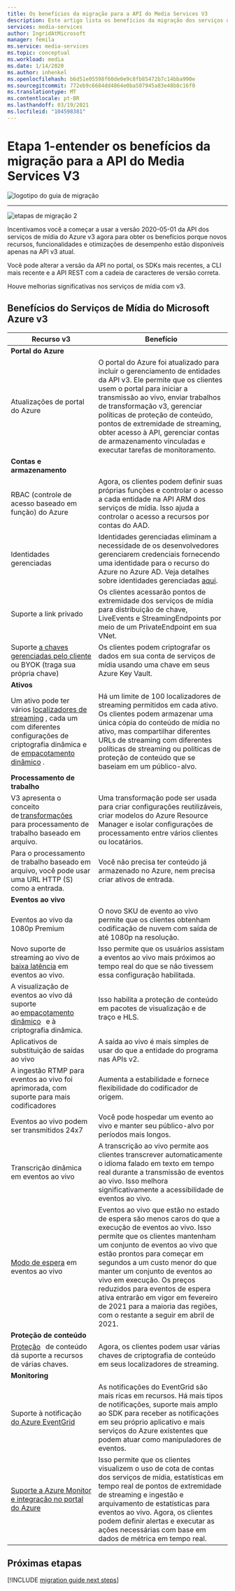 ```yaml
---
title: Os benefícios da migração para a API do Media Services V3
description: Este artigo lista os benefícios da migração dos serviços de mídia v2 para v3.
services: media-services
author: IngridAtMicrosoft
manager: femila
ms.service: media-services
ms.topic: conceptual
ms.workload: media
ms.date: 1/14/2020
ms.author: inhenkel
ms.openlocfilehash: b6d51e05598f60de0e9c8fb85472b7c14bba990e
ms.sourcegitcommit: 772eb9c6684dd4864e0ba507945a83e48b8c16f0
ms.translationtype: MT
ms.contentlocale: pt-BR
ms.lasthandoff: 03/19/2021
ms.locfileid: "104598381"
---
```

# <a name="step-1---understand-the-benefits-of-migrating-to-media-services-api-v3"></a>Etapa 1-entender os benefícios da migração para a API do Media Services V3

![logotipo do guia de migração](./media/migration-guide/azure-media-services-logo-migration-guide.svg)

<hr color="#5ea0ef" size="10">

![etapas de migração 2](./media/migration-guide/steps-1.svg)

Incentivamos você a começar a usar a versão 2020-05-01 da API dos serviços de mídia do Azure v3 agora para obter os benefícios porque novos recursos, funcionalidades e otimizações de desempenho estão disponíveis apenas na API v3 atual.

Você pode alterar a versão da API no portal, os SDKs mais recentes, a CLI mais recente e a API REST com a cadeia de caracteres de versão correta.

Houve melhorias significativas nos serviços de mídia com v3.  

## <a name="benefits-of-media-services-v3"></a>Benefícios do Serviços de Mídia do Microsoft Azure v3

| **Recurso v3** | **Benefício** |
| --- | --- |
| **Portal do Azure** | |
| Atualizações de portal do Azure | O portal do Azure foi atualizado para incluir o gerenciamento de entidades da API v3. Ele permite que os clientes usem o portal para iniciar a transmissão ao vivo, enviar trabalhos de transformação v3, gerenciar políticas de proteção de conteúdo, pontos de extremidade de streaming, obter acesso à API, gerenciar contas de armazenamento vinculadas e executar tarefas de monitoramento. |
| **Contas e armazenamento** | |
| RBAC (controle de acesso baseado em função) do Azure | Agora, os clientes podem definir suas próprias funções e controlar o acesso a cada entidade na API ARM dos serviços de mídia. Isso ajuda a controlar o acesso a recursos por contas do AAD. |
| Identidades gerenciadas | Identidades gerenciadas eliminam a necessidade de os desenvolvedores gerenciarem credenciais fornecendo uma identidade para o recurso do Azure no Azure AD. Veja detalhes sobre identidades gerenciadas [aqui](../../active-directory/managed-identities-azure-resources/overview.md). |
| Suporte a link privado | Os clientes acessarão pontos de extremidade dos serviços de mídia para distribuição de chave, LiveEvents e StreamingEndpoints por meio de um PrivateEndpoint em sua VNet. |
| Suporte [a chaves gerenciadas pelo cliente](concept-use-customer-managed-keys-byok.md) ou BYOK (traga sua própria chave) | Os clientes podem criptografar os dados em sua conta de serviços de mídia usando uma chave em seus Azure Key Vault. |
| **Ativos** | |
| Um ativo pode ter vários [localizadores de streaming](streaming-locators-concept.md) , cada um com diferentes configurações de criptografia dinâmica e de [empacotamento dinâmico](dynamic-packaging-overview.md) . | Há um limite de 100 localizadores de streaming permitidos em cada ativo. Os clientes podem armazenar uma única cópia do conteúdo de mídia no ativo, mas compartilhar diferentes URLs de streaming com diferentes políticas de streaming ou políticas de proteção de conteúdo que se baseiam em um público-alvo.
| **Processamento de trabalho** ||
| V3 apresenta o conceito de [transformações](transforms-jobs-concept.md)   para processamento de trabalho baseado em arquivo. | Uma transformação pode ser usada para criar configurações reutilizáveis, criar modelos do Azure Resource Manager e isolar configurações de processamento entre vários clientes ou locatários. |
| Para o processamento de trabalho baseado em arquivo, você pode usar uma URL HTTP (S) como a entrada. | Você não precisa ter conteúdo já armazenado no Azure, nem precisa criar ativos de entrada. |
| **Eventos ao vivo** ||
| Eventos ao vivo da 1080p Premium | O novo SKU de evento ao vivo permite que os clientes obtenham codificação de nuvem com saída de até 1080p na resolução. |
| Novo suporte de streaming ao vivo de [baixa latência](live-event-latency.md) em eventos ao vivo. | Isso permite que os usuários assistam a eventos ao vivo mais próximos ao tempo real do que se não tivessem essa configuração habilitada. |
| A visualização de eventos ao vivo dá suporte ao [empacotamento dinâmico](dynamic-packaging-overview.md)   e à criptografia dinâmica. | Isso habilita a proteção de conteúdo em pacotes de visualização e de traço e HLS. |
| Aplicativos de substituição de saídas ao vivo | A saída ao vivo é mais simples de usar do que a entidade do programa nas APIs v2. |
| A ingestão RTMP para eventos ao vivo foi aprimorada, com suporte para mais codificadores | Aumenta a estabilidade e fornece flexibilidade do codificador de origem. |
| Eventos ao vivo podem ser transmitidos 24x7 | Você pode hospedar um evento ao vivo e manter seu público-alvo por períodos mais longos. |
| Transcrição dinâmica em eventos ao vivo | A transcrição ao vivo permite aos clientes transcrever automaticamente o idioma falado em texto em tempo real durante a transmissão de eventos ao vivo. Isso melhora significativamente a acessibilidade de eventos ao vivo. |
| [Modo de espera](live-events-outputs-concept.md#standby-mode) em eventos ao vivo | Eventos ao vivo que estão no estado de espera são menos caros do que a execução de eventos ao vivo. Isso permite que os clientes mantenham um conjunto de eventos ao vivo que estão prontos para começar em segundos a um custo menor do que manter um conjunto de eventos ao vivo em execução. Os preços reduzidos para eventos de espera ativa entrarão em vigor em fevereiro de 2021 para a maioria das regiões, com o restante a seguir em abril de 2021.
|**Proteção de conteúdo** ||
| [Proteção](content-key-policy-concept.md)   de conteúdo dá suporte a recursos de várias chaves. | Agora, os clientes podem usar várias chaves de criptografia de conteúdo em seus localizadores de streaming. |
| **Monitoring** | |
| Suporte à notificação [do Azure EventGrid](monitoring/reacting-to-media-services-events.md) | As notificações do EventGrid são mais ricas em recursos. Há mais tipos de notificações, suporte mais amplo ao SDK para receber as notificações em seu próprio aplicativo e mais serviços do Azure existentes que podem atuar como manipuladores de eventos. |
| [Suporte a Azure Monitor e integração no portal do Azure](monitoring/monitor-events-portal-how-to.md) | Isso permite que os clientes visualizem o uso de cota de contas dos serviços de mídia, estatísticas em tempo real de pontos de extremidade de streaming e ingestão e arquivamento de estatísticas para eventos ao vivo. Agora, os clientes podem definir alertas e executar as ações necessárias com base em dados de métrica em tempo real. |

## <a name="next-steps"></a>Próximas etapas

[!INCLUDE [migration guide next steps](./includes/migration-guide-next-steps.md)]